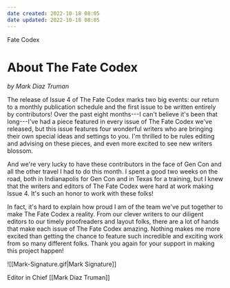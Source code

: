 ```yaml
---
date created: 2022-10-18 08:05
date updated: 2022-10-18 08:05
---
```


Fate Codex

# About The Fate Codex

_by Mark Diaz Truman_

The release of Issue 4 of The Fate Codex marks two big events: our return to a monthly publication schedule and the first issue to be written entirely by contributors! Over the past eight months---I can't believe it's been that long---I've had a piece featured in every issue of The Fate Codex we've released, but this issue features four wonderful writers who are bringing their own special ideas and settings to you. I'm thrilled to be rules editing and advising on these pieces, and even more excited to see new writers blossom.

And we're very lucky to have these contributors in the face of Gen Con and all the other travel I had to do this month. I spent a good two weeks on the road, both in Indianapolis for Gen Con and in Texas for a training, but I knew that the writers and editors of The Fate Codex were hard at work making Issue 4. It's such an honor to work with these folks!

In fact, it's hard to explain how proud I am of the team we've put together to make The Fate Codex a reality. From our clever writers to our diligent editors to our timely proofreaders and layout folks, there are a lot of hands that make each issue of The Fate Codex amazing. Nothing makes me more excited than getting the chance to feature such incredible and exciting work from so many different folks. Thank you again for your support in making this project happen!

![[Mark-Signature.gif|Mark Signature]]

Editor in Chief
[[Mark Diaz Truman]]

